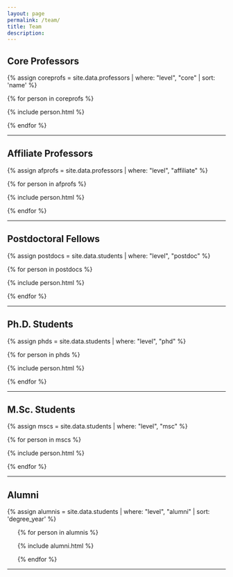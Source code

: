 ```yaml
---
layout: page
permalink: /team/
title: Team
description:
---
```


## Core Professors

{% assign coreprofs = site.data.professors | where: "level", "core" | sort: 'name' %}

<div class="row">

{% for person in coreprofs %}

{% include person.html %}

{% endfor %}

</div>
<hr>

## Affiliate Professors

{% assign afprofs = site.data.professors | where: "level", "affiliate" %}

<div class="row">

{% for person in afprofs %}

{% include person.html %}

{% endfor %}

</div>
<hr>

## Postdoctoral Fellows

{% assign postdocs = site.data.students | where: "level", "postdoc" %}

<div class="row">

{% for person in postdocs %}

{% include person.html %}

{% endfor %}

</div>
<hr>

## Ph.D. Students

{% assign phds = site.data.students | where: "level", "phd" %}

<div class="row">

{% for person in phds %}

{% include person.html %}

{% endfor %}

</div>
<hr>

## M.Sc. Students

{% assign mscs = site.data.students | where: "level", "msc" %}

<div class="row">

{% for person in mscs %}

{% include person.html %}

{% endfor %}

</div>
<hr>

## Alumni

{% assign alumnis = site.data.students | where: "level", "alumni" | sort: 'degree_year'  %}

<div class="row">
<ul>

{% for person in alumnis %}

{% include alumni.html %}

{% endfor %}

</ul>
</div>
<hr>
